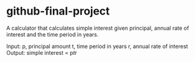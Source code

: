# github-final-project

A calculator that calculates simple interest given principal, annual rate of interest and the time period in years.

Input:
  p, principal amount
  t, time period in years
  r, annual rate of interest
Output:
  simple interest = p*t*r
